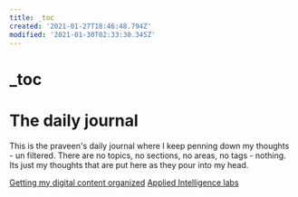 ```yaml
---
title: _toc
created: '2021-01-27T18:46:48.794Z'
modified: '2021-01-30T02:33:30.345Z'
---
```


# _toc
# The daily journal

This is the praveen's daily journal where I keep penning down my thoughts - un filtered. There are no topics, no sections, no areas, no tags - nothing. Its just my thoughts that are put here as they pour into my head.

<a href="#" onclick="loadMD('https://raw.githubusercontent.com/asthrasoft/guides/main/P00-000-GEN/notes/2021-01-27.md');">Getting my digital content organized</a>
<a href="#" onclick="loadMD('https://raw.githubusercontent.com/asthrasoft/guides/main/P00-000-GEN/notes/2021-01-28.md');">Applied Intelligence labs</a>

